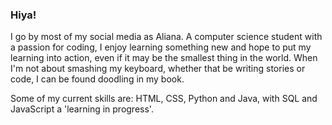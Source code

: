 ### Hiya!
I go by most of my social media as Aliana. A computer science student with a passion for coding, I enjoy learning something new and hope to put my learning into action, even if it may be the smallest thing in the world. When I'm not about smashing my keyboard, whether that be writing stories or code, I can be found doodling in my book. 

Some of my current skills are: HTML, CSS, Python and Java, with SQL and JavaScript a 'learning in progress'. 

<!--
**ay-tee-em/ay-tee-em** is a ✨ _special_ ✨ repository because its `README.md` (this file) appears on your GitHub profile.

Here are some ideas to get you started:

- 🔭 I’m currently working on ...
- 🌱 I’m currently learning ...
- 👯 I’m looking to collaborate on ...
- 🤔 I’m looking for help with ...
- 💬 Ask me about ...
- 📫 How to reach me: ...
- 😄 Pronouns: ...
- ⚡ Fun fact: ...
-->
